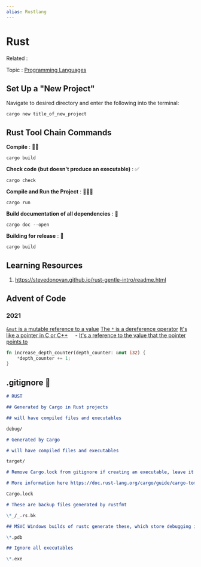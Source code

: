 ```yaml
---
alias: Rustlang
---
```


# Rust

Related :

Topic : [Programming Languages](Programming%20Languages.md)

## Set Up a "New Project"

Navigate to desired directory and enter the following into the terminal:

```cli
cargo new title_of_new_project
```

## Rust Tool Chain Commands

**Compile** : 🧑‍💻

```cli
cargo build
```

**Check code (but doesn't produce an executable)** : ✅

```cli
cargo check
```

**Compile and Run the Project** : 🧑‍💻🏃

```cli
cargo run
```

**Build documentation of all dependencies** : 📄

```cli
cargo doc --open
```

**Building for release** : 📢

```cli
cargo build
```

## Learning Resources

1. <https://stevedonovan.github.io/rust-gentle-intro/readme.html>

## Advent of Code

### 2021

[`&mut` is a mutable reference to a value](https://doc.rust-lang.org/reference/expressions/reference-expr.html#mutable-references)
[The `*` is a dereference operator](https://doc.rust-lang.org/reference/expressions/operator-expr.html#the-dereference-operator)
[It's like a pointer in C or C++](https://www.geeksforgeeks.org/cpp-pointers/)
    - [It's a reference to the value that the pointer points to](https://stackoverflow.com/questions/3730019/what-is-the-difference-between-a-pointer-variable-and-a-pointer)

```rust
fn increase_depth_counter(depth_counter: &mut i32) {
    *depth_counter += 1;
}
```

## .gitignore 🤷

```md
# RUST

## Generated by Cargo in Rust projects

## will have compiled files and executables

debug/

# Generated by Cargo

# will have compiled files and executables

target/

# Remove Cargo.lock from gitignore if creating an executable, leave it for libraries

# More information here https://doc.rust-lang.org/cargo/guide/cargo-toml-vs-cargo-lock.html

Cargo.lock

# These are backup files generated by rustfmt

\*_/_.rs.bk

## MSVC Windows builds of rustc generate these, which store debugging information

\*.pdb

## Ignore all executables

\*.exe
```
